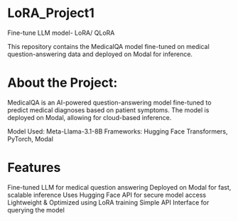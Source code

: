 # LoRA_Project1
Fine-tune LLM model- LoRA/ QLoRA

This repository contains the MedicalQA model fine-tuned on medical question-answering data and deployed on Modal for inference.
 
 # About the Project:
 
MedicalQA is an AI-powered question-answering model fine-tuned to predict medical diagnoses based on patient symptoms. The model is deployed on Modal, allowing for cloud-based inference.

Model Used: Meta-Llama-3.1-8B
Frameworks: Hugging Face Transformers, PyTorch, Modal

 # Features

 Fine-tuned LLM for medical question answering
 Deployed on Modal for fast, scalable inference
 Uses Hugging Face API for secure model access
 Lightweight & Optimized using LoRA training
 Simple API Interface for querying the model
